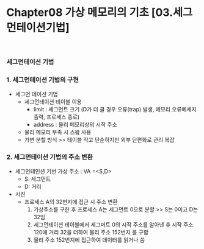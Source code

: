 # Chapter08 가상 메모리의 기초 [03.세그먼테이션기법] 

<br>

### 세그먼테이션 기법

<h3>1.  세그먼테이션 기법의 구현 </h3>
   
   - 세그먼 테이션 기법
      - 세그먼테이션 테이블 이용
         - limit : 세그먼트 크기 (D가 더 클 경우 오류(trap) 발생, 메모리 오류메세지 출력, 프로세스 종료)
         - address : 물리 메모리상의 시작 주소
      - 물리 메모리 부족 시 스왑 사용
      - 가변 분할 방식 >> 테이블 작고 단순하지만 외부 단편화로 관리 복잡 

<h3>2.  세그먼테이션 기법의 주소 변환 </h3>
   
   - 세그먼테인션 기번 가상 주소 : VA =<S,D> 
      - S: 세그먼트
      - D: 거리
   - 사진
      - 프로세스 A의 32번지에 접근 시 주소 변환
         1. 가상주소를 구한 후 프로세스 A는 세그먼트 0으로 분할 >> S는 0이고 D는 32임
         2. 세그먼테이션 테이블에서 세그머트 0의 시작 주소를 알아낸 후 시작 주소 120에 거리 32을 더하여 물리 주소 152번지 를 구함 
         3. 물리 주소 152번지에 접근하여 데이터를 읽거나 씀

``` 